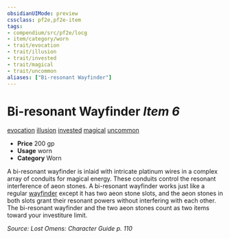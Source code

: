 ```yaml
---
obsidianUIMode: preview
cssclass: pf2e,pf2e-item
tags:
- compendium/src/pf2e/locg
- item/category/worn
- trait/evocation
- trait/illusion
- trait/invested
- trait/magical
- trait/uncommon
aliases: ["Bi-resonant Wayfinder"]
---
```

# Bi-resonant Wayfinder *Item 6*  
[evocation](rules/traits/evocation.md)  [illusion](rules/traits/illusion.md)  [invested](rules/traits/invested.md)  [magical](rules/traits/magical.md)  [uncommon](rules/traits/uncommon.md)  

- **Price** 200 gp
- **Usage** worn
- **Category** Worn

A bi-resonant wayfinder is inlaid with intricate platinum wires in a complex array of conduits for magical energy. These conduits control the resonant interference of aeon stones. A bi-resonant wayfinder works just like a regular [wayfinder](compendium/equipment/items/wayfinder.md) except it has two aeon stone slots, and the aeon stones in both slots grant their resonant powers without interfering with each other. The bi-resonant wayfinder and the two aeon stones count as two items toward your investiture limit.

*Source: Lost Omens: Character Guide p. 110*